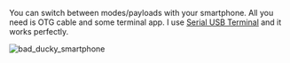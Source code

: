 You can switch between modes/payloads with your smartphone. All you need is OTG cable and some terminal app. I use [Serial USB Terminal](https://play.google.com/store/apps/details?id=de.kai_morich.serial_usb_terminal) and it works perfectly.

![bad_ducky_smartphone](http://res.cloudinary.com/dpkdfsocp/image/upload/c_scale,w_785/v1508238222/bad_ducky_github/IMG_20171017_120532_AO_HDR.jpg)